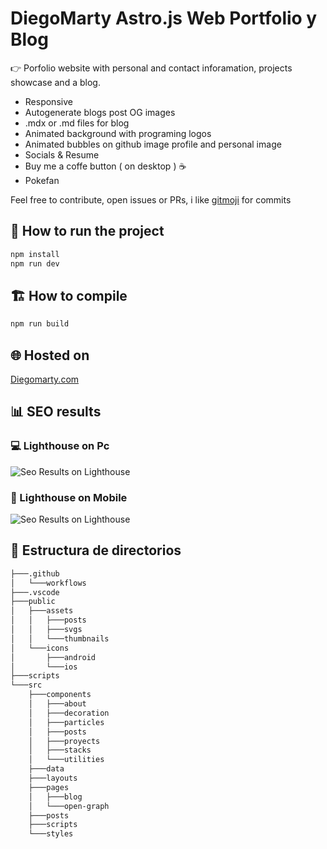 # DiegoMarty Astro.js Web Portfolio  y Blog

👉 Porfolio website with personal and contact inforamation, projects showcase and a blog.

- Responsive
- Autogenerate blogs post OG images
- .mdx or .md files for blog
- Animated background with programing logos
- Animated bubbles on github image profile and personal image
- Socials & Resume
- Buy me a coffe button ( on desktop ) ☕
- Pokefan

Feel free to contribute, open issues or PRs, i like [gitmoji](https://marketplace.visualstudio.com/items?itemName=seatonjiang.gitmoji-vscode) for commits

## 🚀 How to run the project

```bash
npm install
npm run dev
```

## 🏗️ How to compile

```bash
npm run build
```

## 🌐 Hosted on

[Diegomarty.com](https://diegomarty.com)

## 📊 SEO results

### 💻 Lighthouse on Pc

![Seo Results on Lighthouse](public/Sassets/thumbnails/SeoPc.png)

### 📱 Lighthouse on Mobile

![Seo Results on Lighthouse](public/Sassets/thumbnails/SeoMobile.png)

## 📁 Estructura de directorios
```bash
├───.github
│   └───workflows
├───.vscode
├───public
│   ├───assets
│   │   ├───posts
│   │   ├───svgs
│   │   └───thumbnails
│   └───icons
│       ├───android
│       └───ios
├───scripts
└───src
    ├───components
    │   ├───about
    │   ├───decoration
    │   ├───particles
    │   ├───posts
    │   ├───proyects
    │   ├───stacks
    │   └───utilities
    ├───data
    ├───layouts
    ├───pages
    │   ├───blog
    │   └───open-graph
    ├───posts
    ├───scripts
    └───styles
```
